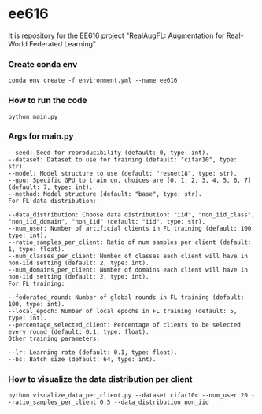 ee616
=====
It is repository for the EE616 project "RealAugFL: Augmentation for Real-World Federated Learning"


### Create conda env 
    conda env create -f environment.yml --name ee616

### How to run the code
    python main.py

### Args for main.py
    --seed: Seed for reproducibility (default: 0, type: int).
    --dataset: Dataset to use for training (default: "cifar10", type: str).
    --model: Model structure to use (default: "resnet18", type: str).
    --gpu: Specific GPU to train on, choices are [0, 1, 2, 3, 4, 5, 6, 7] (default: 7, type: int).
    --method: Model structure (default: "base", type: str).
    For FL data distribution:
    
    --data_distribution: Choose data distribution: "iid", "non_iid_class", "non_iid_domain", "non_iid" (default: "iid", type: str).
    --num_user: Number of artificial clients in FL training (default: 100, type: int).
    --ratio_samples_per_client: Ratio of num samples per client (default: 1, type: float).
    --num_classes_per_client: Number of classes each client will have in non-iid setting (default: 2, type: int).
    --num_domains_per_client: Number of domains each client will have in non-iid setting (default: 2, type: int).
    For FL training:
    
    --federated_round: Number of global rounds in FL training (default: 100, type: int).
    --local_epoch: Number of local epochs in FL training (default: 5, type: int).
    --percentage_selected_client: Percentage of clients to be selected every round (default: 0.1, type: float).
    Other training parameters:
    
    --lr: Learning rate (default: 0.1, type: float).
    --bs: Batch size (default: 64, type: int).

### How to visualize the data distribution per client
    python visualize_data_per_client.py --dataset cifar10c --num_user 20 --ratio_samples_per_client 0.5 --data_distribution non_iid
